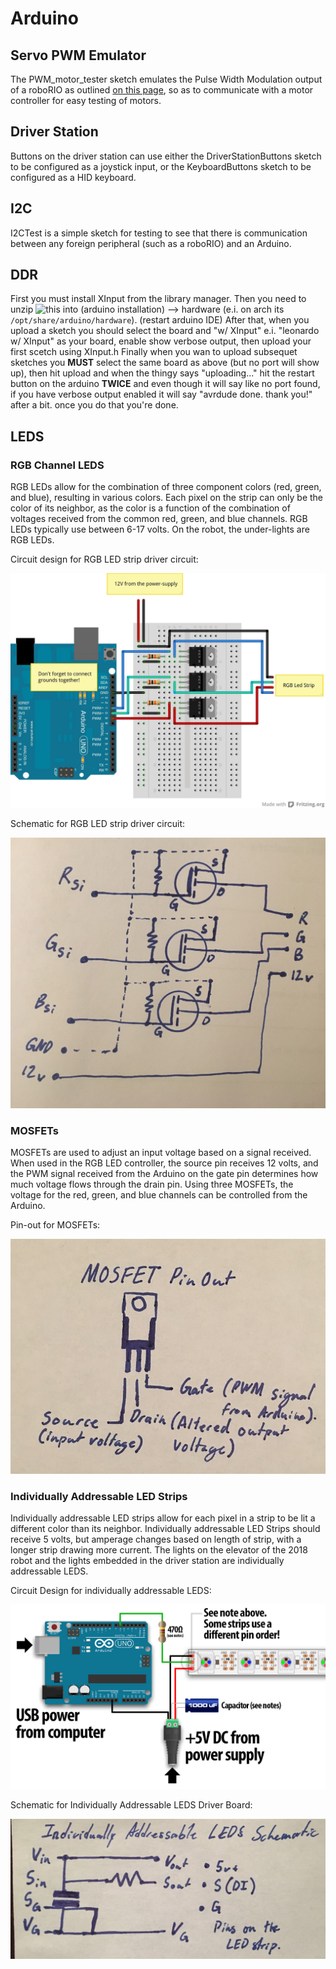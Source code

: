 # Arduino

## Servo PWM Emulator

The PWM_motor_tester sketch emulates the Pulse Width Modulation output of a roboRIO as outlined [on this page](https://wpilib.screenstepslive.com/s/currentCS/m/java/l/599702-driving-motors-with-speed-controller-objects-victors-talons-and-jaguars), so as to communicate with a motor controller for easy testing of motors.

## Driver Station

Buttons on the driver station can use either the DriverStationButtons sketch to be configured as a joystick input, or the KeyboardButtons sketch to be configured as a HID keyboard.

## I2C

I2CTest is a simple sketch for testing to see that there is communication between any foreign peripheral (such as a roboRIO) and an Arduino.

## DDR

First you must install XInput from the library manager.
Then you need to unzip ![this](https://github.com/dmadison/ArduinoXInput_AVR/releases/tag/v1.0.0) into (arduino installation) --> hardware (e.i. on arch its `/opt/share/arduino/hardware`). (restart arduino IDE)
After that, when you upload a sketch you should select the board and "w/ XInput" e.i. "leonardo w/ XInput" as your board, enable show verbose output, then upload your first scetch using XInput.h
Finally when you wan to upload subsequet sketches you **MUST** select the same board as above (but no port will show up), then hit upload and when the thingy says "uploading..." hit the restart button on the arduino **TWICE** and even though it will say like no port found, if you have verbose output enabled it will say "avrdude done. thank you!" after a bit. once you do that you're done.

## LEDS

### RGB Channel LEDS

RGB LEDs allow for the combination of three component colors (red, green, and blue), resulting in various colors. Each pixel on the strip can only be the color of its neighbor, as the color is a function of the combination of voltages received from the common red, green, and blue channels. RGB LEDs typically use between 6-17 volts. On the robot, the under-lights are RGB LEDs.

Circuit design for RGB LED strip driver circuit:

![RGB LED Driver Breadboard Diagram](https://github.com/Team5587/Arduino/blob/master/images/RGB%20Fritzing%20Diagram.png)

Schematic for RGB LED strip driver circuit:

![RGB LED Driver Schematic](https://github.com/Team5587/Arduino/blob/master/images/RGB%20Schematic.JPG)

### MOSFETs

MOSFETs are used to adjust an input voltage based on a signal received. When used in the RGB LED controller, the source pin receives 12 volts, and the PWM signal received from the Arduino on the gate pin determines how much voltage flows through the drain pin. Using three MOSFETs, the voltage for the red, green, and blue channels can be controlled from the Arduino.

Pin-out for MOSFETs:

![MOSFET Pin-out Diagram](https://github.com/Team5587/Arduino/blob/master/images/MOSFET.JPG)

### Individually Addressable LED Strips

Individually addressable LED strips allow for each pixel in a strip to be lit a different color than its neighbor. Individually addressable LED Strips should receive 5 volts, but amperage changes based on length of strip, with a longer strip drawing more current. The lights on the elevator of the 2018 robot and the lights embedded in the driver station are individually addressable LEDS.

Circuit Design for individually addressable LEDS:

![Individually Addressable LED Schematic](https://github.com/Team5587/Arduino/blob/master/images/Individually%20Addressable%20LED%20Fritzing.png)

Schematic for Individually Addressable LEDS Driver Board:

![Individually Addressable LED Driver Schematic](https://github.com/Team5587/Arduino/blob/master/images/Individually%20Addressable%20LED%20Schematic.JPG)
